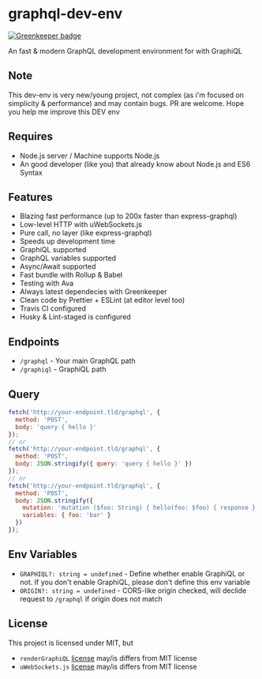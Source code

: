 # graphql-dev-env

[![Greenkeeper badge](https://badges.greenkeeper.io/dalisoft/graphql-dev-env.svg)](https://greenkeeper.io/)

An fast & modern GraphQL development environment for with GraphiQL

## Note

This dev-env is very new/young project, not complex (as i'm focused on simplicity & performance) and may contain bugs. PR are welcome. Hope you help me improve this DEV env

## Requires

- Node.js server / Machine supports Node.js
- An good developer (like you) that already know about Node.js and ES6 Syntax

## Features

- Blazing fast performance (up to 200x faster than express-graphql)
- Low-level HTTP with uWebSockets.js
- Pure call, no layer (like express-graphql)
- Speeds up development time
- GraphiQL supported
- GraphQL variables supported
- Async/Await supported
- Fast bundle with Rollup & Babel
- Testing with Ava
- Always latest dependecies with Greenkeeper
- Clean code by Prettier + ESLint (at editor level too)
- Travis CI configured
- Husky & Lint-staged is configured

## Endpoints

- `/graphql` - Your main GraphQL path
- `/graphiql` - GraphiQL path

## Query

```js
fetch('http://your-endpoint.tld/graphql', {
  method: 'POST',
  body: 'query { hello }'
});
// or
fetch('http://your-endpoint.tld/graphql', {
  method: 'POST',
  body: JSON.stringify({ query: 'query { hello }' })
});
// or
fetch('http://your-endpoint.tld/graphql', {
  method: 'POST',
  body: JSON.stringify({
    mutation: 'mutation ($foo: String) { hello(foo: $foo) { response } }',
    variables: { foo: 'bar' }
  })
});
```

## Env Variables

- `GRAPHIQL?: string = undefined` - Define whether enable GraphiQL or not. If you don't enable GraphiQL, please don't define this env variable
- `ORIGIN?: string = undefined` - CORS-like origin checked, will declide request to `/graphql` if origin does not match

## License

This project is licensed under MIT, but

- `renderGraphiQL` [license](https://github.com/graphql/express-graphql/blob/master/LICENSE) may/is differs from MIT license
- `uWebSockets.js` [license](https://github.com/uNetworking/uWebSockets.js/blob/master/LICENSE) may/is differs from MIT license
